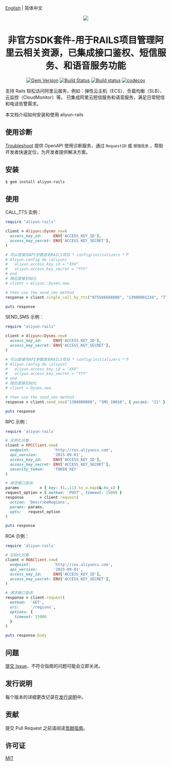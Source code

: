 [English](./README.md) | 简体中文


<p align="center">
<a href=" https://www.alibabacloud.com"><img src="https://aliyunsdk-pages.alicdn.com/icons/Aliyun.svg"></a>
</p>

<h1 align="center">非官方SDK套件-用于RAILS项目管理阿里云相关资源，已集成接口鉴权、短信服务、和语音服务功能</h1>

<p align="center">
<a href="https://badge.fury.io/rb/aliyunsdkcore"><img src="https://badge.fury.io/rb/aliyunsdkcore.svg" alt="Gem Version"></a>
<a href="https://travis-ci.org/aliyun/openapi-core-ruby-sdk"><img src="https://travis-ci.org/aliyun/openapi-core-ruby-sdk.svg?branch=master" alt="Build Status"></a>
<a href="https://ci.appveyor.com/project/aliyun/openapi-core-ruby-sdk/branch/master"><img src="https://ci.appveyor.com/api/projects/status/uyepkk5bjbynofvu/branch/master?svg=true" alt="Build status"></a>
<a href="https://codecov.io/gh/aliyun/openapi-core-ruby-sdk"><img src="https://codecov.io/gh/aliyun/openapi-core-ruby-sdk/branch/master/graph/badge.svg" alt="codecov"></a>
</p>


支持 Rails 轻松访问阿里云服务，例如：弹性云主机（ECS）、负载均衡（SLB）、云监控（CloudMonitor）等。 已集成阿里云短信服务和语音服务，满足日常短信和电话告警需求。

本文档介绍如何安装和使用 aliyun-rails

## 使用诊断

[Troubleshoot](https://troubleshoot.api.aliyun.com/?source=github_sdk) 提供 OpenAPI 使用诊断服务，通过 `RequestID` 或 `报错信息`
，帮助开发者快速定位，为开发者提供解决方案。

## 安装

```sh
$ gem install aliyun-rails
```

## 使用

CALL_TTS 实例：

```ruby
require "aliyun-rails"

client = Aliyun::Dysms.new(
  access_key_id:     ENV['ACCESS_KEY_ID'],
  access_key_secret: ENV['ACCESS_KEY_SECRET'],
)

# 可以直接将API参数放到RAILS项目 * config/initializers *下
# Aliyun.config do |aliyun|
#   aliyun.access_key_id = "XXX"
#   aliyun.access_key_secret = "YYY"
# end
# 随后直接初始化
# client = Aliyun::Dysms.new

# then use the send_sms method
response = client.single_call_by_tts("075566668888", "13900001234", "TTS_CODE", { TTS_PARAM: 2022 })

puts response

```

SEND_SMS 示例：

```ruby
require "aliyun-rails"

client = Aliyun::Dysms.new(
  access_key_id:     ENV['ACCESS_KEY_ID'],
  access_key_secret: ENV['ACCESS_KEY_SECRET'],
)

# 可以直接将API参数放到RAILS项目 * config/initializers *下
# Aliyun.config do |aliyun|
#   aliyun.access_key_id = "XXX"
#   aliyun.access_key_secret = "YYY"
# end
# 随后直接初始化
# client = Dysms.new

# then use the send_sms method
response = client.send_sms("1380000000", "SMS_10010", { param1: "11" }, "SIGN_NAME")

puts response
```

RPC 示例：

```ruby
require 'aliyun-rails'

# 实例化对象
client = RPCClient.new(
  endpoint:          'http://ros.aliyuncs.com',
  api_version:       '2015-09-01',
  access_key_id:     ENV['ACCESS_KEY_ID'],
  access_key_secret: ENV['ACCESS_KEY_SECRET'],
  security_token:    'TOKEN_KEY'
)

# 请求接口查询
params         = { key: (1..11).to_a.map(&:to_s) }
request_option = { method: 'POST', timeout: 15000 }
response       = client.request(
  action: 'DescribeRegions',
  params: params,
  opts:   request_option
)

puts response

```

ROA 示例：

```ruby
require 'aliyun-rails'

# 初始化对象
client = ROAClient.new(
  endpoint:          'http://ros.aliyuncs.com',
  api_version:       '2015-09-01',
  access_key_id:     ENV['ACCESS_KEY_ID'],
  access_key_secret: ENV['ACCESS_KEY_SECRET'],
)

# 请求接口查询
response = client.request(
  method:  'GET',
  uri:     '/regions',
  options: {
    timeout: 15000
  }
)

puts response.body
```

## 问题

[提交 Issue](https://github.com/ciscolive/aliyun-rails/issues/new/choose)，不符合指南的问题可能会立即关闭。

## 发行说明

每个版本的详细更改记录在[发行说明](CHANGELOG.md)中。

## 贡献

提交 Pull Request 之前请阅读[贡献指南](CONTRIBUTING.md)。

## 许可证

[MIT](LICENSE.md)